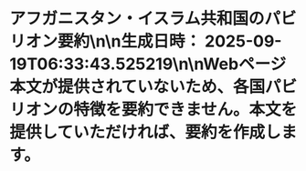 # アフガニスタン・イスラム共和国のパビリオン要約\n\n**生成日時：** 2025-09-19T06:33:43.525219\n\nWebページ本文が提供されていないため、各国パビリオンの特徴を要約できません。本文を提供していただければ、要約を作成します。